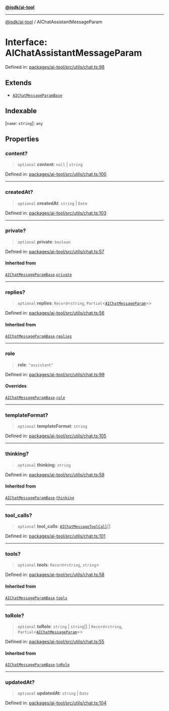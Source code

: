 [**@isdk/ai-tool**](../README.md)

***

[@isdk/ai-tool](../globals.md) / AIChatAssistantMessageParam

# Interface: AIChatAssistantMessageParam

Defined in: [packages/ai-tool/src/utils/chat.ts:98](https://github.com/isdk/ai-tool.js/blob/7135b3a67072644f21685b76900b7f351401749e/src/utils/chat.ts#L98)

## Extends

- [`AIChatMessageParamBase`](AIChatMessageParamBase.md)

## Indexable

\[`name`: `string`\]: `any`

## Properties

### content?

> `optional` **content**: `null` \| `string`

Defined in: [packages/ai-tool/src/utils/chat.ts:100](https://github.com/isdk/ai-tool.js/blob/7135b3a67072644f21685b76900b7f351401749e/src/utils/chat.ts#L100)

***

### createdAt?

> `optional` **createdAt**: `string` \| `Date`

Defined in: [packages/ai-tool/src/utils/chat.ts:103](https://github.com/isdk/ai-tool.js/blob/7135b3a67072644f21685b76900b7f351401749e/src/utils/chat.ts#L103)

***

### private?

> `optional` **private**: `boolean`

Defined in: [packages/ai-tool/src/utils/chat.ts:57](https://github.com/isdk/ai-tool.js/blob/7135b3a67072644f21685b76900b7f351401749e/src/utils/chat.ts#L57)

#### Inherited from

[`AIChatMessageParamBase`](AIChatMessageParamBase.md).[`private`](AIChatMessageParamBase.md#private)

***

### replies?

> `optional` **replies**: `Record`\<`string`, `Partial`\<[`AIChatMessageParam`](../type-aliases/AIChatMessageParam.md)\>\>

Defined in: [packages/ai-tool/src/utils/chat.ts:56](https://github.com/isdk/ai-tool.js/blob/7135b3a67072644f21685b76900b7f351401749e/src/utils/chat.ts#L56)

#### Inherited from

[`AIChatMessageParamBase`](AIChatMessageParamBase.md).[`replies`](AIChatMessageParamBase.md#replies)

***

### role

> **role**: `"assistant"`

Defined in: [packages/ai-tool/src/utils/chat.ts:99](https://github.com/isdk/ai-tool.js/blob/7135b3a67072644f21685b76900b7f351401749e/src/utils/chat.ts#L99)

#### Overrides

[`AIChatMessageParamBase`](AIChatMessageParamBase.md).[`role`](AIChatMessageParamBase.md#role)

***

### templateFormat?

> `optional` **templateFormat**: `string`

Defined in: [packages/ai-tool/src/utils/chat.ts:105](https://github.com/isdk/ai-tool.js/blob/7135b3a67072644f21685b76900b7f351401749e/src/utils/chat.ts#L105)

***

### thinking?

> `optional` **thinking**: `string`

Defined in: [packages/ai-tool/src/utils/chat.ts:59](https://github.com/isdk/ai-tool.js/blob/7135b3a67072644f21685b76900b7f351401749e/src/utils/chat.ts#L59)

#### Inherited from

[`AIChatMessageParamBase`](AIChatMessageParamBase.md).[`thinking`](AIChatMessageParamBase.md#thinking)

***

### tool\_calls?

> `optional` **tool\_calls**: [`AIChatMessageToolCall`](AIChatMessageToolCall.md)[]

Defined in: [packages/ai-tool/src/utils/chat.ts:101](https://github.com/isdk/ai-tool.js/blob/7135b3a67072644f21685b76900b7f351401749e/src/utils/chat.ts#L101)

***

### tools?

> `optional` **tools**: `Record`\<`string`, `string`\>

Defined in: [packages/ai-tool/src/utils/chat.ts:58](https://github.com/isdk/ai-tool.js/blob/7135b3a67072644f21685b76900b7f351401749e/src/utils/chat.ts#L58)

#### Inherited from

[`AIChatMessageParamBase`](AIChatMessageParamBase.md).[`tools`](AIChatMessageParamBase.md#tools)

***

### toRole?

> `optional` **toRole**: `string` \| `string`[] \| `Record`\<`string`, `Partial`\<[`AIChatMessageParam`](../type-aliases/AIChatMessageParam.md)\>\>

Defined in: [packages/ai-tool/src/utils/chat.ts:55](https://github.com/isdk/ai-tool.js/blob/7135b3a67072644f21685b76900b7f351401749e/src/utils/chat.ts#L55)

#### Inherited from

[`AIChatMessageParamBase`](AIChatMessageParamBase.md).[`toRole`](AIChatMessageParamBase.md#torole)

***

### updatedAt?

> `optional` **updatedAt**: `string` \| `Date`

Defined in: [packages/ai-tool/src/utils/chat.ts:104](https://github.com/isdk/ai-tool.js/blob/7135b3a67072644f21685b76900b7f351401749e/src/utils/chat.ts#L104)
